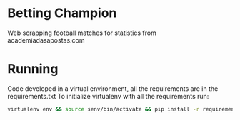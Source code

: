 # Betting Champion

Web scrapping football matches for statistics from academiadasapostas.com

# Running
Code developed in a virtual environment, all the requirements are in the requirements.txt
To initialize virtualenv with all the requirements run:

```bash
virtualenv env && source senv/bin/activate && pip install -r requirements.txt
```
